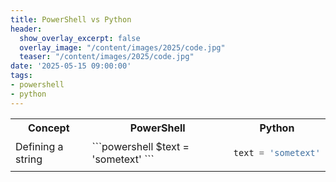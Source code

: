 ```yaml
---
title: PowerShell vs Python
header:
  show_overlay_excerpt: false
  overlay_image: "/content/images/2025/code.jpg"
  teaser: "/content/images/2025/code.jpg"
date: '2025-05-15 09:00:00'
tags:
- powershell
- python
---
```


<table>
<tr>
<th>Concept</th>
<th>PowerShell</th>
<th>Python</th>
</tr>
<tr>
<td>Defining a string</td>
<td>
<div markdown="1">
```powershell
$text = 'sometext'
```
</div>
</td>
<td>

```python
text = 'sometext'
```
</td>
</tr>
</table>

